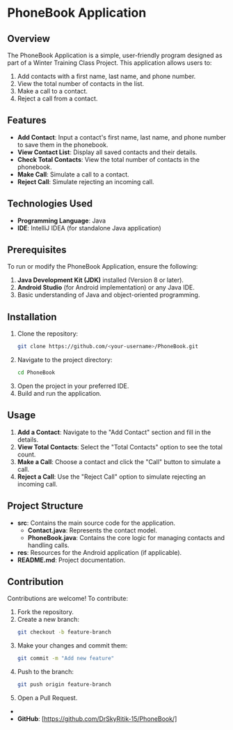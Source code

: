 # PhoneBook Application

## Overview
The PhoneBook Application is a simple, user-friendly program designed as part of a Winter Training Class Project. This application allows users to:

1. Add contacts with a first name, last name, and phone number.
2. View the total number of contacts in the list.
3. Make a call to a contact.
4. Reject a call from a contact.

## Features
- **Add Contact**: Input a contact's first name, last name, and phone number to save them in the phonebook.
- **View Contact List**: Display all saved contacts and their details.
- **Check Total Contacts**: View the total number of contacts in the phonebook.
- **Make Call**: Simulate a call to a contact.
- **Reject Call**: Simulate rejecting an incoming call.

## Technologies Used
- **Programming Language**: Java
- **IDE**:  IntelliJ IDEA (for standalone Java application)

## Prerequisites
To run or modify the PhoneBook Application, ensure the following:

1. **Java Development Kit (JDK)** installed (Version 8 or later).
2. **Android Studio** (for Android implementation) or any Java IDE.
3. Basic understanding of Java and object-oriented programming.

## Installation
1. Clone the repository:
   ```bash
   git clone https://github.com/<your-username>/PhoneBook.git
   ```
2. Navigate to the project directory:
   ```bash
   cd PhoneBook
   ```
3. Open the project in your preferred IDE.
4. Build and run the application.

## Usage
1. **Add a Contact**: Navigate to the "Add Contact" section and fill in the details.
2. **View Total Contacts**: Select the "Total Contacts" option to see the total count.
3. **Make a Call**: Choose a contact and click the "Call" button to simulate a call.
4. **Reject a Call**: Use the "Reject Call" option to simulate rejecting an incoming call.

## Project Structure
- **src**: Contains the main source code for the application.
  - **Contact.java**: Represents the contact model.
  - **PhoneBook.java**: Contains the core logic for managing contacts and handling calls.
- **res**: Resources for the Android application (if applicable).
- **README.md**: Project documentation.

## Contribution
Contributions are welcome! To contribute:
1. Fork the repository.
2. Create a new branch:
   ```bash
   git checkout -b feature-branch
   ```
3. Make your changes and commit them:
   ```bash
   git commit -m "Add new feature"
   ```
4. Push to the branch:
   ```bash
   git push origin feature-branch
   ```
5. Open a Pull Request.

- 
- **GitHub**: [https://github.com/DrSkyRitik-15/PhoneBook/]

